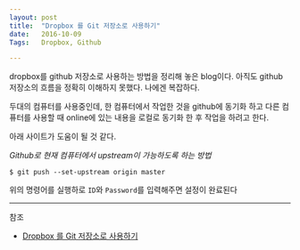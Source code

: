 ```yaml
---
layout: post
title:  "Dropbox 를 Git 저장소로 사용하기"
date:   2016-10-09
Tags:   Dropbox, Github

---
```


dropbox를 github 저장소로 사용하는 방법을 정리해 놓은 blog이다. 아직도 github 저장소의 흐름을 정확히 이해하지 못했다. 나에겐 복잡하다.

두대의 컴퓨터를 사용중인데, 한 컴퓨터에서 작업한 것을 github에 동기화 하고 다른 컴퓨터를 사용할 때 online에 있는 내용을 로컬로 동기화 한 후 작업을 하려고 한다.

아래 사이트가 도움이 될 것 같다.

_Github로 현재 컴퓨터에서 upstream이 가능하도록 하는 방법_

    $ git push --set-upstream origin master

위의 명령어를 실행하로 `ID`와 `Password`를 입력해주면 설정이 완료된다



---
참조

- [Dropbox 를 Git 저장소로 사용하기](http://byteclass.tistory.com/19)

